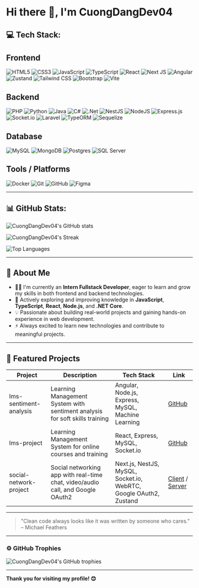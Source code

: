 # Hi there 👋, I'm CuongDangDev04

## 💻 Tech Stack:

## Frontend
![HTML5](https://img.shields.io/badge/html5-%23E34F26.svg?style=for-the-badge&logo=html5&logoColor=white) 
![CSS3](https://img.shields.io/badge/css3-%231572B6.svg?style=for-the-badge&logo=css3&logoColor=white) 
![JavaScript](https://img.shields.io/badge/javascript-%23323330.svg?style=for-the-badge&logo=javascript&logoColor=%23F7DF1E) 
![TypeScript](https://img.shields.io/badge/typescript-%23007ACC.svg?style=for-the-badge&logo=typescript&logoColor=white) 
![React](https://img.shields.io/badge/react-%2320232a.svg?style=for-the-badge&logo=react&logoColor=%2361DAFB) 
![Next JS](https://img.shields.io/badge/Next-black?style=for-the-badge&logo=next.js&logoColor=white) 
![Angular](https://img.shields.io/badge/angular-%23DD0031.svg?style=for-the-badge&logo=angular&logoColor=white) 
![Zustand](https://img.shields.io/badge/Zustand-43a047?style=for-the-badge&logo=react&logoColor=white)
![Tailwind CSS](https://img.shields.io/badge/tailwindcss-%2338B2AC.svg?style=for-the-badge&logo=tailwind-css&logoColor=white)
![Bootstrap](https://img.shields.io/badge/bootstrap-%23563D7C.svg?style=for-the-badge&logo=bootstrap&logoColor=white)
![Vite](https://img.shields.io/badge/vite-%236646FF.svg?style=for-the-badge&logo=vite&logoColor=white)

## Backend
![PHP](https://img.shields.io/badge/php-%23777BB4.svg?style=for-the-badge&logo=php&logoColor=white) 
![Python](https://img.shields.io/badge/python-3670A0?style=for-the-badge&logo=python&logoColor=ffdd54) 
![Java](https://img.shields.io/badge/java-%23ED8B00.svg?style=for-the-badge&logo=openjdk&logoColor=white) 
![C#](https://img.shields.io/badge/c%23-%23239120.svg?style=for-the-badge&logo=csharp&logoColor=white) 
![.Net](https://img.shields.io/badge/.NET-5C2D91?style=for-the-badge&logo=.net&logoColor=white) 
![NestJS](https://img.shields.io/badge/nestjs-%23E0234E.svg?style=for-the-badge&logo=nestjs&logoColor=white) 
![NodeJS](https://img.shields.io/badge/node.js-6DA55F?style=for-the-badge&logo=node.js&logoColor=white) 
![Express.js](https://img.shields.io/badge/express.js-%23404d59.svg?style=for-the-badge&logo=express&logoColor=%2361DAFB) 
![Socket.io](https://img.shields.io/badge/Socket.io-black?style=for-the-badge&logo=socket.io&badgeColor=010101) 
![Laravel](https://img.shields.io/badge/laravel-%23FF2D20.svg?style=for-the-badge&logo=laravel&logoColor=white)
![TypeORM](https://img.shields.io/badge/typeorm-%2300b8d9.svg?style=for-the-badge&logo=typeorm&logoColor=white)
![Sequelize](https://img.shields.io/badge/Sequelize-52B0E7?style=for-the-badge&logo=Sequelize&logoColor=white) 

## Database
![MySQL](https://img.shields.io/badge/mysql-4479A1.svg?style=for-the-badge&logo=mysql&logoColor=white) 
![MongoDB](https://img.shields.io/badge/MongoDB-%234ea94b.svg?style=for-the-badge&logo=mongodb&logoColor=white) 
![Postgres](https://img.shields.io/badge/postgres-%23316192.svg?style=for-the-badge&logo=postgresql&logoColor=white) 
![SQL Server](https://img.shields.io/badge/sql_server-%230078D6.svg?style=for-the-badge&logo=microsoft-sql-server&logoColor=white)

## Tools / Platforms
![Docker](https://img.shields.io/badge/docker-%230db7ed.svg?style=for-the-badge&logo=docker&logoColor=white) 
![Git](https://img.shields.io/badge/git-%23F05033.svg?style=for-the-badge&logo=git&logoColor=white) 
![GitHub](https://img.shields.io/badge/github-%23121011.svg?style=for-the-badge&logo=github&logoColor=white) 
![Figma](https://img.shields.io/badge/figma-%23F24E1E.svg?style=for-the-badge&logo=figma&logoColor=white) 


---

## 📊 GitHub Stats:

![CuongDangDev04's GitHub stats](https://github-readme-stats.vercel.app/api?username=CuongDangDev04&theme=dark&hide_border=false&include_all_commits=true&count_private=true)

![CuongDangDev04's Streak](https://nirzak-streak-stats.vercel.app/?user=CuongDangDev04&theme=dark&hide_border=false)

![Top Languages](https://github-readme-stats.vercel.app/api/top-langs/?username=CuongDangDev04&theme=dark&hide_border=false&include_all_commits=true&count_private=true&layout=compact)

---

## 🚀 About Me
- 👨‍💻 I'm currently an **Intern Fullstack Developer**, eager to learn and grow my skills in both frontend and backend technologies.
- 🌱 Actively exploring and improving knowledge in **JavaScript**, **TypeScript**, **React**, **Node.js**, and **.NET Core**.
- 💡 Passionate about building real-world projects and gaining hands-on experience in web development.
- ⚡ Always excited to learn new technologies and contribute to meaningful projects.

---

## 📌 Featured Projects
| Project | Description | Tech Stack | Link |
| ------- | ----------- | ---------- | ---- |
| lms-sentiment-analysis | Learning Management System with sentiment analysis for soft skills training | Angular, Node.js, Express, MySQL, Machine Learning | [GitHub](https://github.com/CuongDangDev04/lms-sentiment-analysis) |
| lms-project | Learning Management System for online courses and training | React, Express, MySQL, Socket.io | [GitHub](https://github.com/CuongDangDev04/lms-project) |
| social-network-project | Social networking app with real-time chat, video/audio call, and Google OAuth2 | Next.js, NestJS, MySQL, Socket.io, WebRTC, Google OAuth2, Zustand | [Client](https://github.com/CuongDangDev04/social-network-client) / [Server](https://github.com/CuongDangDev04/social-network-server) |

---

> "Clean code always looks like it was written by someone who cares." – Michael Feathers

---

### ⚙️ GitHub Trophies
![CuongDangDev04's GitHub trophies](https://github-profile-trophy.vercel.app/?username=CuongDangDev04&theme=dark&no-frame=true&no-bg=true&margin-w=5)

---

**Thank you for visiting my profile! 😊**

